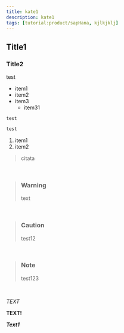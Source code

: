 ```yaml
---
title: kate1
description: kate1
tags: [tutorial:product/sapHana, kjlkjklj]
---
```

## Title1
### Title2

test

* item1
* item2
* item3
    * item31

```
test
```

``` javascript
test
```

1. item1
2. item2

> citata 

&nbsp;

>### Warning
> text

&nbsp;

>### Caution
> test12

&nbsp;

>### Note
> test123

&nbsp;

*TEXT*

**TEXT!**

***Text1***

